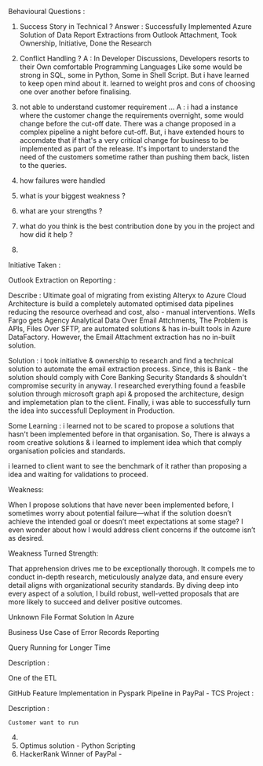 Behavioural Questions :


1. Success Story in Technical ?
Answer : Successfully Implemented Azure Solution of Data Report Extractions from Outlook Attachment, Took Ownership, Initiative, Done the Research 

2. Conflict Handling ?
A : In Developer Discussions, Developers resorts to their Own comfortable Programming Languages Like some would be strong in SQL, some in Python, Some in Shell Script. But i have learned to keep open mind about it. learned to weight pros and cons of choosing one over another before finalising.

3. not able to understand customer requirement ...
A : i had a instance where the customer change the requirements overnight, some would change before the cut-off date. There was a change proposed in a complex pipeline a night before cut-off. But, i have extended hours to accomdate that if that's a very critical change for business to be implemented as part of the release. It's important to understand the need of the customers sometime rather than pushing them back, listen to the queries. 


4. how failures were handled 


5. what is your biggest weakness ?


6. what are your strengths ?


7. what do you think is the best contribution done by you in the project and how did it help ?


8.



Initiative Taken : 

Outlook Extraction on Reporting : 

Describe : 
Ultimate goal of migrating from existing Alteryx to Azure Cloud Architecture is build a completely automated optimised data pipelines reducing the resource overhead and cost, also - manual interventions. Wells Fargo gets Agency Analytical Data Over Email Attchments, The Problem is APIs, Files Over SFTP, are automated solutions & has in-built tools in Azure DataFactory. However, the Email Attachment extraction has no in-built solution. 

Solution :
i took initiative & ownership to research and find a technical solution to automate the email extraction process. Since, this is Bank - the solution should comply with Core Banking Security Standards & shouldn't compromise security in anyway. I researched everything found a feasbile solution through microsoft graph api & proposed the architecture, design and implemetation plan to the client. Finally, i was able to successfully turn the idea into successfull Deployment in Production.

Some Learning :
i learned not to be scared to propose a solutions that hasn't been implemented before in that organisation. So, There is always a room creative solutions & i learned to implement idea which that comply organisation policies and standards.

i learned to client want to see the benchmark of it rather than proposing a idea and waiting for validations to proceed.

Weakness:

When I propose solutions that have never been implemented before, I sometimes worry about potential failure—what if the solution doesn’t achieve the intended goal or doesn’t meet expectations at some stage? I even wonder about how I would address client concerns if the outcome isn’t as desired.

Weakness Turned Strength: 

That apprehension drives me to be exceptionally thorough. It compels me to conduct in-depth research, meticulously analyze data, and ensure every detail aligns with organizational security standards. By diving deep into every aspect of a solution, I build robust, well-vetted proposals that are more likely to succeed and deliver positive outcomes.

Unknown File Format Solution In Azure 

Business Use Case of Error Records Reporting 

Query Running for Longer Time 


Description : 

One of the ETL 


GitHub Feature Implementation in Pyspark Pipeline in PayPal - TCS Project :

Description : 

    Customer want to run 





4.
1. Optimus solution - Python Scripting 
2. HackerRank Winner of PayPal - 


